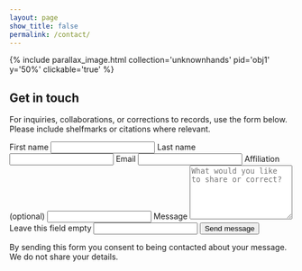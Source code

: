 ```yaml
---
layout: page
show_title: false
permalink: /contact/
---
```


{% include parallax_image.html collection='unknownhands' pid='obj1' y='50%' clickable='true' %}

<div class="contact-card" role="form" aria-labelledby="contact-title">
  <h2 id="contact-title">Get in touch</h2>
  <p class="contact-intro">
    For inquiries, collaborations, or corrections to records, use the form below.
    Please include shelfmarks or citations where relevant.
  </p>

  <form class="contact-form" action="https://formspree.io/f/xldwlonz" method="POST">
    <!-- Accessibility-friendly labels -->
    <div class="form-grid">
      <label class="form-field">
        <span>First name</span>
        <input type="text" name="first_name" autocomplete="given-name" required>
      </label>
      <label class="form-field">
        <span>Last name</span>
        <input type="text" name="last_name" autocomplete="family-name" required>
      </label>
      <label class="form-field">
        <span>Email</span>
        <input type="email" name="_replyto" autocomplete="email" required>
      </label>
      <label class="form-field">
        <span>Affiliation (optional)</span>
        <input type="text" name="affiliation" autocomplete="organization">
      </label>
      <label class="form-field form-field--full">
        <span>Message</span>
        <textarea name="message" rows="6" required placeholder="What would you like to share or correct?"></textarea>
      </label>
    </div>
    <!-- Honeypot (spam protection) -->
    <label class="visually-hidden">Leave this field empty
      <input type="text" name="_gotcha" tabindex="-1" autocomplete="off">
    </label>
    <!-- After-submit redirect (optional) -->
    <input type="hidden" name="_subject" value="[Unknown Hands] New message">
    <input type="hidden" name="_next" value="{{ '/contact/thanks/' | relative_url }}">
    <button type="submit" class="btn-primary">Send message</button>
    <p class="contact-privacy">By sending this form you consent to being contacted about your message. We do not share your details.</p>
  </form>
</div>